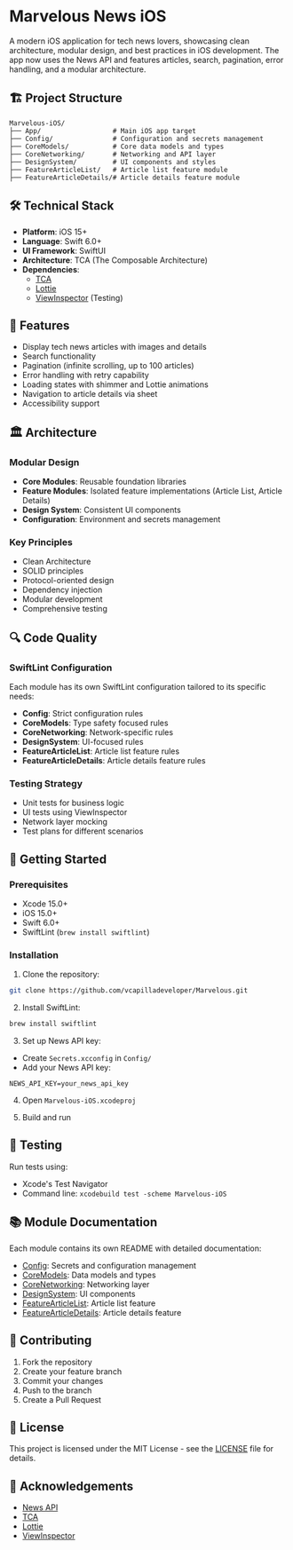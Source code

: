 
# Marvelous News iOS

A modern iOS application for tech news lovers, showcasing clean architecture, modular design, and best practices in iOS development. The app now uses the News API and features articles, search, pagination, error handling, and a modular architecture.


## 🏗 Project Structure

```
Marvelous-iOS/
├── App/                  # Main iOS app target
├── Config/               # Configuration and secrets management
├── CoreModels/           # Core data models and types
├── CoreNetworking/       # Networking and API layer
├── DesignSystem/         # UI components and styles
├── FeatureArticleList/   # Article list feature module
├── FeatureArticleDetails/# Article details feature module
```


## 🛠 Technical Stack

- **Platform**: iOS 15+
- **Language**: Swift 6.0+
- **UI Framework**: SwiftUI
- **Architecture**: TCA (The Composable Architecture)
- **Dependencies**:
  - [TCA](https://github.com/pointfreeco/swift-composable-architecture)
  - [Lottie](https://github.com/airbnb/lottie-ios)
  - [ViewInspector](https://github.com/nalexn/ViewInspector) (Testing)


## 📱 Features

- Display tech news articles with images and details
- Search functionality
- Pagination (infinite scrolling, up to 100 articles)
- Error handling with retry capability
- Loading states with shimmer and Lottie animations
- Navigation to article details via sheet
- Accessibility support


## 🏛 Architecture

### Modular Design
- **Core Modules**: Reusable foundation libraries
- **Feature Modules**: Isolated feature implementations (Article List, Article Details)
- **Design System**: Consistent UI components
- **Configuration**: Environment and secrets management

### Key Principles
- Clean Architecture
- SOLID principles
- Protocol-oriented design
- Dependency injection
- Modular development
- Comprehensive testing


## 🔍 Code Quality

### SwiftLint Configuration
Each module has its own SwiftLint configuration tailored to its specific needs:

- **Config**: Strict configuration rules
- **CoreModels**: Type safety focused rules
- **CoreNetworking**: Network-specific rules
- **DesignSystem**: UI-focused rules
- **FeatureArticleList**: Article list feature rules
- **FeatureArticleDetails**: Article details feature rules

### Testing Strategy
- Unit tests for business logic
- UI tests using ViewInspector
- Network layer mocking
- Test plans for different scenarios


## 🚀 Getting Started

### Prerequisites
- Xcode 15.0+
- iOS 15.0+
- Swift 6.0+
- SwiftLint (`brew install swiftlint`)

### Installation
1. Clone the repository:
```bash
git clone https://github.com/vcapilladeveloper/Marvelous.git
```

2. Install SwiftLint:
```bash
brew install swiftlint
```

3. Set up News API key:
  - Create `Secrets.xcconfig` in `Config/`
  - Add your News API key:
```
NEWS_API_KEY=your_news_api_key
```

4. Open `Marvelous-iOS.xcodeproj`

5. Build and run


## 🧪 Testing

Run tests using:
- Xcode's Test Navigator
- Command line: `xcodebuild test -scheme Marvelous-iOS`


## 📚 Module Documentation

Each module contains its own README with detailed documentation:

- [Config](Config/README.md): Secrets and configuration management
- [CoreModels](CoreModels/README.md): Data models and types
- [CoreNetworking](CoreNetworking/README.md): Networking layer
- [DesignSystem](DesignSystem/README.md): UI components
- [FeatureArticleList](FeatureArticleList/README.md): Article list feature
- [FeatureArticleDetails](FeatureArticleDetails/README.md): Article details feature


## 👥 Contributing

1. Fork the repository
2. Create your feature branch
3. Commit your changes
4. Push to the branch
5. Create a Pull Request


## 📄 License

This project is licensed under the MIT License - see the [LICENSE](LICENSE) file for details.


## 🙏 Acknowledgements

- [News API](https://newsapi.org/)
- [TCA](https://github.com/pointfreeco/swift-composable-architecture)
- [Lottie](https://github.com/airbnb/lottie-ios)
- [ViewInspector](https://github.com/nalexn/ViewInspector)